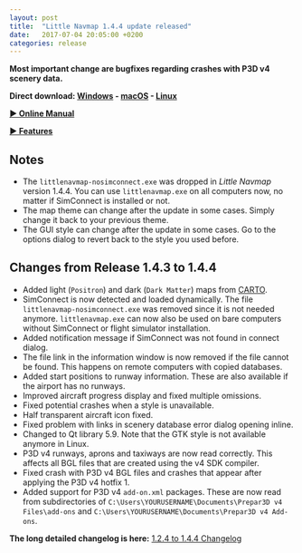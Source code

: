 ```yaml
---
layout: post
title:  "Little Navmap 1.4.4 update released"
date:   2017-07-04 20:05:00 +0200
categories: release
---
```


**Most important change are bugfixes regarding crashes with P3D v4 scenery data.** 

**Direct download: [Windows](https://github.com/albar965/littlenavmap/releases/download/v1.4.4/LittleNavmap-win-1.4.4.zip) - [macOS](https://github.com/albar965/littlenavmap/releases/download/v1.4.4/LittleNavmap-macOS-1.4.4.dmg) - [Linux](https://github.com/albar965/littlenavmap/releases/download/v1.4.4/LittleNavmap-linux-1.4.4.tar.gz)**

[**► Online Manual**](https://albar965.gitbooks.io/little-navmap-user-manual/content/v/release/1.4/en/)

[**► Features**](/littlenavmap.html)

## Notes

* The `littlenavmap-nosimconnect.exe` was dropped in *Little Navmap* version 1.4.4. You can use `littlenavmap.exe` on all computers now, no matter if SimConnect is installed or not.
* The map theme can change after the update in some cases. Simply change it back to your previous theme.
* The GUI style can change after the update in some cases. Go to the options dialog to revert back to the style you used before.

## Changes from Release 1.4.3 to 1.4.4

* Added light \(`Positron`\) and dark \(`Dark Matter`\) maps from [CARTO](https://carto.com).
* SimConnect is now detected and loaded dynamically. The file `littlenavmap-nosimconnect.exe` was removed since it is not needed anymore. `littlenavmap.exe` can now also be used on bare computers without SimConnect or flight simulator installation.
* Added notification message if SimConnect was not found in connect dialog.
* The file link in the information window is now removed if the file cannot be found. This happens on remote computers with copied databases.
* Added start positions to runway information. These are also available if the airport has no runways.
* Improved aircraft progress display and fixed multiple omissions.
* Fixed potential crashes when a style is unavailable.
* Half transparent aircraft icon fixed.
* Fixed problem with links in scenery database error dialog opening inline.
* Changed to Qt library 5.9. Note that the GTK style is not available anymore in Linux.
* P3D v4 runways, aprons and taxiways are now read correctly. This affects all BGL files that are created using the v4 SDK compiler.
* Fixed crash with P3D v4 BGL files and crashes that appear after applying the P3D v4 hotfix 1.
* Added support for P3D v4 `add-on.xml` packages. These are now read from subdirectories of `C:\Users\YOURUSERNAME\Documents\Prepar3D v4 Files\add-ons` and `C:\Users\YOURUSERNAME\Documents\Prepar3D v4 Add-ons`.

**The long detailed changelog is here:** [1.2.4 to 1.4.4 Changelog](https://albar965.gitbooks.io/little-navmap-user-manual/content/v/release/1.4/en/CHANGELOG.html)

